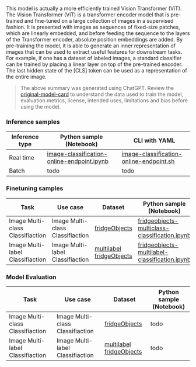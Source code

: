 This model is actually a more efficiently trained Vision Transformer (ViT). The Vision Transformer (ViT) is a transformer encoder model that is pre-trained and fine-tuned on a large collection of images in a supervised fashion. It is presented with images as sequences of fixed-size patches, which are linearly embedded, and before feeding the sequence to the layers of the Transformer encoder, absolute position embeddings are added. By pre-training the model, it is able to generate an inner representation of images that can be used to extract useful features for downstream tasks. For example, if one has a dataset of labeled images, a standard classifier can be trained by placing a linear layer on top of the pre-trained encoder. The last hidden state of the [CLS] token can be used as a representation of the entire image.

> The above summary was generated using ChatGPT. Review the [original-model-card](https://huggingface.co/facebook/deit-base-patch16-224) to understand the data used to train the model, evaluation metrics, license, intended uses, limitations and bias before using the model.

### Inference samples

Inference type|Python sample (Notebook)|CLI with YAML
|--|--|--|
Real time|[image-classification-online-endpoint.ipynb](https://aka.ms/azureml-infer-sdk-image-classification)|[image-classification-online-endpoint.sh](https://aka.ms/azureml-infer-cli-image-classification)
Batch | todo | todo


### Finetuning samples

Task|Use case|Dataset|Python sample (Notebook)|CLI with YAML
|---|--|--|--|--|
Image Multi-class Classifiaction|Image Multi-class Classifiaction|[fridgeObjects](https://cvbp-secondary.z19.web.core.windows.net/datasets/image_classification/fridgeObjects.zip)|[fridgeobjects-multiclass-classification.ipynb](https://aka.ms/azureml-ft-sdk-image-mc-classification)|[fridgeobjects-multiclass-classification.sh](https://aka.ms/azureml-ft-cli-image-mc-classification)
Image Multi-label Classifiaction|Image Multi-label Classifiaction|[multilabel fridgeObjects](https://cvbp-secondary.z19.web.core.windows.net/datasets/image_classification/multilabelFridgeObjects.zip)|[fridgeobjects-multilabel-classification.ipynb](https://aka.ms/azureml-ft-sdk-image-ml-classification)|[fridgeobjects-multilabel-classification.sh](https://aka.ms/azureml-ft-cli-image-ml-classification)


### Model Evaluation

|Task|Use case|Dataset|Python sample (Notebook)|
|---|--|--|--|
|Image Multi-class Classifiaction|Image Multi-class Classifiaction|[fridgeObjects](https://cvbp-secondary.z19.web.core.windows.net/datasets/image_classification/fridgeObjects.zip)|todo|
|Image Multi-label Classifiaction|Image Multi-label Classifiaction|[multilabel fridgeObjects](https://cvbp-secondary.z19.web.core.windows.net/datasets/image_classification/multilabelFridgeObjects.zip)|todo|
